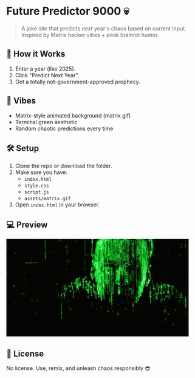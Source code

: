 # Future Predictor 9000 💀

> A joke site that predicts next year's chaos based on current input.
> Inspired by Matrix hacker vibes + peak brainrot humor.

## 🔮 How it Works

1. Enter a year (like 2025).
2. Click "Predict Next Year".
3. Get a totally not-government-approved prophecy.

## 🧠 Vibes

- Matrix-style animated background (matrix.gif)
- Terminal green aesthetic
- Random chaotic predictions every time

## 🛠️ Setup

1. Clone the repo or download the folder.
2. Make sure you have:
   - `index.html`
   - `style.css`
   - `script.js`
   - `assets/matrix.gif`
3. Open `index.html` in your browser.

## 💻 Preview

![screenshot](assets/matrix.gif)

## 🤝 License

No license. Use, remix, and unleash chaos responsibly 😎
